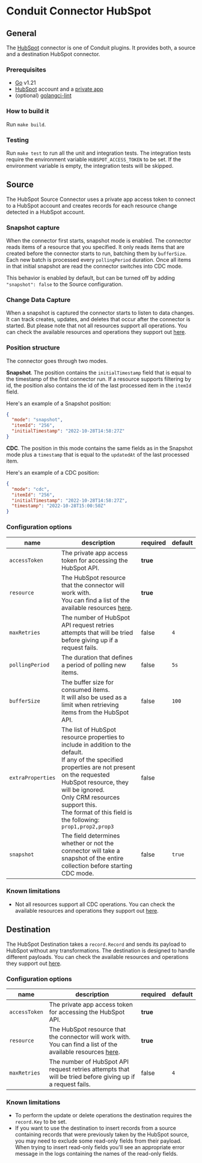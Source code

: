 # Conduit Connector HubSpot

## General

The [HubSpot](https://hubspot.com/) connector is one of Conduit plugins. It provides both, a source and a destination HubSpot connector.

### Prerequisites

- [Go](https://go.dev/) v1.21
- [HubSpot](https://www.hubspot.com/) account and a [private app](https://developers.hubspot.com/docs/api/private-apps)
- (optional) [golangci-lint](https://github.com/golangci/golangci-lint)

### How to build it

Run `make build`.

### Testing

Run `make test` to run all the unit and integration tests. The integration tests require the environment variable `HUBSPOT_ACCESS_TOKEN` to be set. If the environment variable is empty, the integration tests will be skipped.

## Source

The HubSpot Source Connector uses a private app access token to connect to a HubSpot account and creates records for each resource change detected in a HubSpot account.

### Snapshot capture

When the connector first starts, snapshot mode is enabled. The connector reads items of a resource that you specified. It only reads items that are created before the connector starts to run, batching them by `bufferSize`. Each new batch is processed every `pollingPeriod` duration. Once all items in that initial snapshot are read the connector switches into CDC mode.

This behavior is enabled by default, but can be turned off by adding `"snapshot": false` to the Source configuration.

### Change Data Capture

When a snapshot is captured the connector starts to listen to data changes. It can track creates, updates, and deletes that occur after the connector is started. But please note that not all resources support all operations. You can check the available resources and operations they support out [here](docs/resources.md).

### Position structure

The connector goes through two modes.

**Snapshot**. The position contains the `initialTimestamp` field that is equal to the timestamp of the first connector run. If a resource supports filtering by id, the position also contains the id of the last processed item in the `itemId` field.

Here's an example of a Snapshot position:

```json
{
  "mode": "snapshot",
  "itemId": "256",
  "initialTimestamp": "2022-10-28T14:58:27Z"
}
```

**CDC**. The position in this mode contains the same fields as in the Snapshot mode plus a `timestamp` that is equal to the `updatedAt` of the last processed item.

Here's an example of a CDC position:

```json
{
  "mode": "cdc",
  "itemId": "256",
  "initialTimestamp": "2022-10-28T14:58:27Z",
  "timestamp": "2022-10-28T15:00:50Z"
}
```

### Configuration options

| name              | description                                                                                                                                                                                                                                                                                               | required | default |
| ----------------- | --------------------------------------------------------------------------------------------------------------------------------------------------------------------------------------------------------------------------------------------------------------------------------------------------------- | -------- | ------- |
| `accessToken`     | The private app access token for accessing the HubSpot API.                                                                                                                                                                                                                                               | **true** |         |
| `resource`        | The HubSpot resource that the connector will work with.<br />You can find a list of the available resources [here](docs/resources.md).                                                                                                                                                                    | **true** |         |
| `maxRetries`      | The number of HubSpot API request retries attempts that will be tried before giving up if a request fails.                                                                                                                                                                                                | false    | `4`     |
| `pollingPeriod`   | The duration that defines a period of polling new items.                                                                                                                                                                                                                                                  | false    | `5s`    |
| `bufferSize`      | The buffer size for consumed items.<br />It will also be used as a limit when retrieving items from the HubSpot API.                                                                                                                                                                                      | false    | `100`   |
| `extraProperties` | The list of HubSpot resource properties to include in addition to the default.<br />If any of the specified properties are not present on the requested HubSpot resource, they will be ignored.<br />Only CRM resources support this.<br />The format of this field is the following: `prop1,prop2,prop3` | false    |         |
| `snapshot`        | The field determines whether or not the connector will take a snapshot of the entire collection before starting CDC mode.                                                                                                                                                                                 | false    | `true`  |

### Known limitations

- Not all resources support all CDC operations. You can check the available resources and operations they support out [here](docs/resources.md).

## Destination

The HubSpot Destination takes a `record.Record` and sends its payload to HubSpot without any transformations. The destination is designed to handle different payloads. You can check the available resources and operations they support out [here](/docs/resources.md).

### Configuration options

| name            | description                                                                                                                            | required | default |
| --------------- | -------------------------------------------------------------------------------------------------------------------------------------- | -------- | ------- |
| `accessToken`   | The private app access token for accessing the HubSpot API.                                                                            | **true** |         |
| `resource`      | The HubSpot resource that the connector will work with.<br />You can find a list of the available resources [here](docs/resources.md). | **true** |         |
| `maxRetries`    | The number of HubSpot API request retries attempts that will be tried before giving up if a request fails.                             | false    | `4`     |

### Known limitations

- To perform the update or delete operations the destination requires the `record.Key` to be set.
- If you want to use the destination to insert records from a source containing records that were previously taken by the HubSpot source, you may need to exclude some read-only fields from their payload. When trying to insert read-only fields you'll see an appropriate error message in the logs containing the names of the read-only fields.